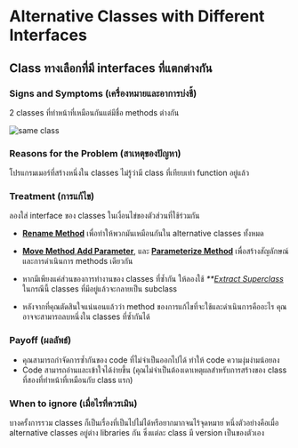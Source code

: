 # Alternative Classes with Different Interfaces

## Class ทางเลือกที่มี interfaces ที่แตกต่างกัน

### Signs and Symptoms (เครื่องหมายและอาการบ่งชี้)

2 classes ที่ทำหน้าที่เหมือนกันแต่มีชื่อ methods ต่างกัน

![same class](https://imgur.com/s7T1UCr.jpg)

### Reasons for the Problem (สาเหตุของปัญหา)

โปรแกรมเมอร์ที่สร้างหนึ่งใน classes ไม่รู้ว่ามี class ที่เทียบเท่า function อยู่แล้ว

### Treatment (การแก้ไข)

ลองใส่ interface ของ classes ในเงื่อนไข่ของตัวส่วนที่ใช้ร่วมกัน

- **[Rename Method](https://sourcemaking.com/refactoring/rename-method)** เพื่อทำให้พวกมันเหมือนกันใน alternative classes ทั้งหมด

- **[Move Method](https://sourcemaking.com/refactoring/move-method)**,**[Add Parameter](https://sourcemaking.com/refactoring/add-parameter)**, และ **[Parameterize Method](https://sourcemaking.com/refactoring/parameterize-method)** เพื่อสร้างสัญลักษณ์และการดำเนินการ methods เดียวกัน

- หากมีเพียงแค่ส่วนของการทำงานของ classes ที่ซ้ำกัน ให้ลองใช้ _\*\*[Extract Superclass](https://sourcemaking.com/refactoring/extract-superclass)_ ในกรณีนี้ classes ที่มีอยู่แล้วจะกลายเป็น subclass

- หลังจากที่คุณตัดสินใจแน่นอนแล้วว่า method ของการแก้ไขที่จะใช้และดำเนินการคืออะไร คุณอาจจะสามารถลบหนึ่งใน classes ที่ซ้ำกันได้

### Payoff (ผลลัพธ์)

- คุณสามารถกำจัดการซ้ำกันของ code ที่ไม่จำเป็นออกไปได้ ทำให้ code ความงุ่มง่ามน้อยลง
- Code สามารถอ่านและเข้าใจได้ง่ายขึ้น (คุณไม่จำเป็นต้องเดาเหตุผลสำหรับการสร้างของ class ที่สองที่ทำหน้าที่เหมือนกับ class แรก)

### When to ignore (เมื่อไรที่ควรเมิน)

บางครั้งการรวม classes ก็เป็นเรื่องที่เป็นไปไม่ได้หรือยากมากจนไร้จุดหมาย หนึ่งตัวอย่างคือเมื่อ alternative classes อยู่ต่าง libraries กัน ซึ่งแต่ละ class มี version เป็นของตัวเอง
